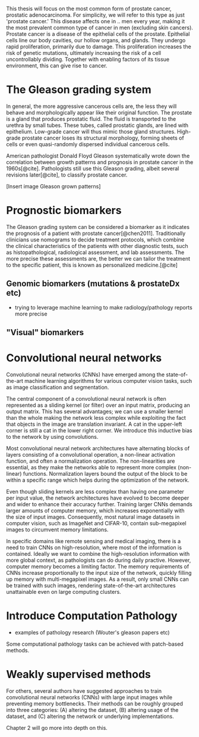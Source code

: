 This thesis will focus on the most common form of prostate cancer, prostatic
adenocarcinoma. For simplicity, we will refer to this type as just 'prostate
cancer.' This disease affects one in .. men every year, making it the most
prevalent common type of cancer in men (excluding skin cancers). Prostate
cancer is a disease of the epithelial cells of the prostate. Epithelial cells
line our body cavities, our hollow organs, and glands. They undergo rapid
proliferation, primarily due to damage. This proliferation increases the risk
of genetic mutations, ultimately increasing the risk of a cell uncontrollably
dividing. Together with enabling factors of its tissue environment, this can
give rise to cancer.

# The Gleason grading system

In general, the more aggressive cancerous cells are, the less they will behave
and morphologically appear like their original function. The prostate is a
gland that produces prostatic fluid. The fluid is transported to the urethra by
small tubes. These tubes, called prostatic glands, are lined with epithelium.
Low-grade cancer will thus mimic those gland structures. High-grade prostate
cancer loses its structural morphology, forming sheets of cells or even
quasi-randomly dispersed individual cancerous cells.

American pathologist Donald Floyd Gleason systematically wrote down the
correlation between growth patterns and prognosis in prostate cancer in the
1960s[@cite]. Pathologists still use this Gleason grading, albeit several
revisions later[@cite], to classify prostate cancer.

[Insert image Gleason grown patterns]

# Prognostic biomarkers

The Gleason grading system can be considered a biomarker as it indicates the
prognosis of a patient with prostate cancer[@chen2011]. Traditionally
clinicians use nomograms to decide treatment protocols, which combine the
clinical characteristics of the patients with other diagnostic tests, such as
histopathological, radiological assessment, and lab assessments. The more
precise these assessments are, the better we can tailor the treatment to the
specific patient, this is known as personalized medicine.[@cite] 

## Genomic biomarkers (mutations & prostateDx etc)

- trying to leverage machine learning to make radiology/pathology reports more precise

## "Visual" biomarkers

# Convolutional neural networks

Convolutional neural networks (CNNs) have emerged among the state-of-the-art
machine learning algorithms for various computer vision tasks, such as image
classification and segmentation. 

The central component of a convolutional neural network is often represented as
a sliding kernel (or filter) over an input matrix, producing an output matrix.
This has several advantages; we can use a smaller kernel than the whole making
the network less complex while exploiting the fact that objects in the image
are translation invariant. A cat in the upper-left corner is still a cat in the
lower right corner. We introduce this inductive bias to the network by using
convolutions.

Most convolutional neural network architectures have alternating blocks of
layers consisting of a convolutional operation, a non-linear activation
function, and often a normalization operation. The non-linearities are
essential, as they make the networks able to represent more complex
(non-linear) functions. Normalization layers bound the output of the block to
be within a specific range which helps during the optimization of the network.

Even though sliding kernels are less complex than having one parameter per
input value, the network architectures have evolved to become deeper and wider
to enhance their accuracy further. Training larger CNNs demands larger amounts
of computer memory, which increases exponentially with the size of input
images. Consequently, most natural image datasets in computer vision, such as
ImageNet and CIFAR-10, contain sub-megapixel images to circumvent memory
limitations. 

In specific domains like remote sensing and medical imaging, there is a need to
train CNNs on high-resolution, where most of the information is contained.
Ideally we want to combine the high-resolution information with more global
context, as pathologists can do during daily practive. However, computer memory
becomes a limiting factor. The memory requirements of CNNs increase
proportionally to the input size of the network, quickly filling up memory with
multi-megapixel images. As a result, only small CNNs can be trained with such
images, rendering state-of-the-art architectures unattainable even on large
computing clusters.

# Introduce Computation Pathology 

- examples of pathology research (Wouter's gleason papers etc)

Some computational pathology tasks can be achieved with patch-based methods. 

# Weakly supervised methods 

For others, several authors have suggested approaches to train convolutional
neural networks (CNNs) with large input images while preventing memory
bottlenecks. Their methods can be roughly grouped into three categories: (A)
altering the dataset, (B) altering usage of the dataset, and (C) altering the
network or underlying implementations.

Chapter 2 will go more into depth on this.

